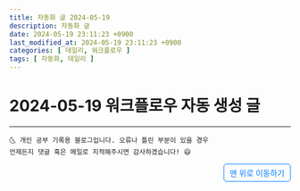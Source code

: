 ```yaml
---
title: 자동화 글 2024-05-19
description: 자동화 글
date: 2024-05-19 23:11:23 +0900
last_modified_at: 2024-05-19 23:11:23 +0900
categories: [ 데일리, 워크플로우 ]
tags: [ 자동화, 데일리 ]
---
```


# 2024-05-19 워크플로우 자동 생성 글

***
    🌜 개인 공부 기록용 블로그입니다. 오류나 틀린 부분이 있을 경우 
    언제든지 댓글 혹은 메일로 지적해주시면 감사하겠습니다! 😄

<a href="#" style="display: inline-block; padding: 5px 10px; color: #007bff; text-decoration: none; border: 0.5px solid #007bff; border-radius: 5px; float: right;">맨 위로 이동하기</a>